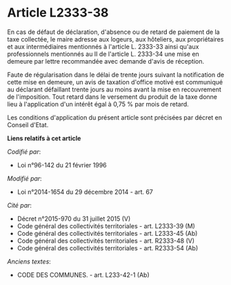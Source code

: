 # Article L2333-38

En cas de défaut de déclaration, d'absence ou de retard de paiement de la taxe collectée, le maire adresse aux logeurs, aux
hôteliers, aux propriétaires et aux intermédiaires mentionnés à l'article L. 2333-33 ainsi qu'aux professionnels mentionnés
au II de l'article L. 2333-34 une mise en demeure par lettre recommandée avec demande d'avis de réception. 

Faute de régularisation dans le délai de trente jours suivant la notification de cette mise en demeure, un avis de taxation
d'office motivé est communiqué au déclarant défaillant trente jours au moins avant la mise en recouvrement de l'imposition.
Tout retard dans le versement du produit de la taxe donne lieu à l'application d'un intérêt égal à 0,75 % par mois de
retard. 

Les conditions d'application du présent article sont précisées par décret en Conseil d'Etat.

**Liens relatifs à cet article**

_Codifié par_:

  - Loi n°96-142 du 21 février 1996

_Modifié par_:

  - Loi n°2014-1654 du 29 décembre 2014 - art. 67

_Cité par_:

  - Décret n°2015-970 du 31 juillet 2015 (V)
  - Code général des collectivités territoriales - art. L2333-39 (M)
  - Code général des collectivités territoriales - art. L2333-45 (Ab)
  - Code général des collectivités territoriales - art. R2333-48 (V)
  - Code général des collectivités territoriales - art. R2333-54 (Ab)

_Anciens textes_:

  - CODE DES COMMUNES. - art. L233-42-1 (Ab)
